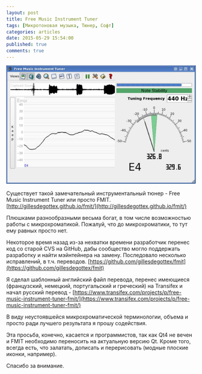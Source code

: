 ```yaml
---
layout: post
title: Free Music Instrument Tuner
tags: [Микротоновая музыка, Тюнер, Софт]
categories: articles
date: 2015-05-29 15:54:00
published: true
comments: true
---
```

![](/images/2015/05/fmit.jpg)

Существует такой замечательный инструментальный тюнер - Free Music Instrument Tuner или просто FMIT.
[http://gillesdegottex.github.io/fmit/](http://gillesdegottex.github.io/fmit/)

Плюшками разнообразными весьма богат, в том числе возможностью работы с микрохроматикой. Пожалуй, что до микрохроматики, то тут ему равных просто нет.

Некоторое время назад из-за нехватки времени разработчик перенес код со старой CVS на GitHub, дабы сообщество могло поддержать разработку и найти мэйнтейнера на замену.
Последовало несколько исправлений, в т.ч. переводов.
[https://github.com/gillesdegottex/fmit](https://github.com/gillesdegottex/fmit)

Я сделал шаблонный английский файл перевода, перенес имеющиеся (французский, немецкий, португальский и греческий) на Transifex и начал русский перевод -
[https://www.transifex.com/projects/p/free-music-instrument-tuner-fmit/](https://www.transifex.com/projects/p/free-music-instrument-tuner-fmit/)

В виду неустоявшейся микрохроматической терминологии, объема и просто ради лучшего результата я прошу содействия.

Эта просьба, конечно, касается и программистов, так как Qt4 не вечен и FMIT необходимо переносить на актуальную версию Qt.
Кроме того, всегда есть, что залатать, дописать и перерисовать (модные плоские иконки, например).

Спасибо за внимание.